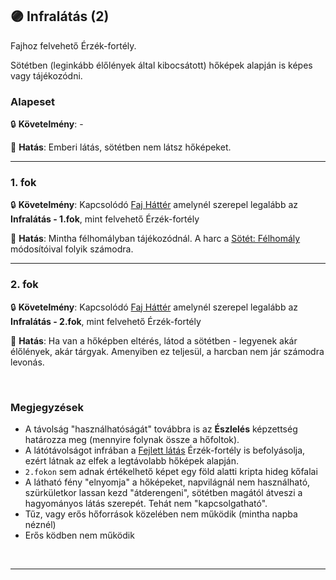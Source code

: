 ## 🟣 Infralátás (2)

<!-- tag: erzekfortely -->

Fajhoz felvehető Érzék-fortély.

Sötétben (leginkább élőlények által kibocsátott) hőképek alapján is képes vagy tájékozódni.
### Alapeset

🔒 **Követelmény**:  -

🌟 **Hatás**: Emberi látás, sötétben nem látsz hőképeket.

---
### 1. fok

🔒 **Követelmény**: Kapcsolódó [Faj Háttér](../021_faj_hatterek.md) amelynél szerepel legalább az **Infralátás - 1.fok**, mint felvehető Érzék-fortély

🌟 **Hatás**: Mintha félhomályban tájékozódnál. A harc a [Sötét: Félhomály](../065_01_harci_helyzetek.md#s%C3%B6t%C3%A9t-f%C3%A9lhom%C3%A1ly) módosítóival folyik számodra.

---
### 2. fok

🔒 **Követelmény**: Kapcsolódó [Faj Háttér](../021_faj_hatterek.md) amelynél szerepel legalább az **Infralátás - 2.fok**, mint felvehető Érzék-fortély

🌟 **Hatás**: Ha van a hőképben eltérés, látod a sötétben - legyenek akár élőlények, akár tárgyak. Amenyiben ez teljesül, a harcban nem jár számodra levonás.

<br />

### Megjegyzések

- A távolság "használhatóságát" továbbra is az **Észlelés** képzettség határozza meg (mennyire folynak össze a hőfoltok).
- A látótávolságot infrában a [Fejlett látás](fejlett_latas.md) Érzék-fortély is befolyásolja, ezért látnak az elfek a legtávolabb hőképek alapján.
- `2.fokon` sem adnak értékelhető képet egy föld alatti kripta hideg kőfalai
- A látható fény "elnyomja" a hőképeket, napvilágnál nem használható, szürkületkor lassan kezd "átderengeni", sötétben magától átveszi a hagyományos látás szerepét. Tehát nem "kapcsolgatható".
- Tűz, vagy erős hőforrások közelében nem működik (mintha napba néznél)
- Erős ködben nem működik

<br />

---
